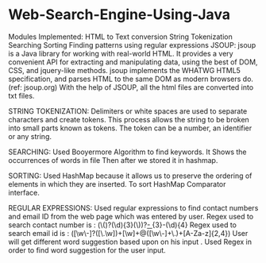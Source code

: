 # Web-Search-Engine-Using-Java
Modules Implemented:
  HTML to Text conversion
  String Tokenization
  Searching
  Sorting
  Finding patterns using regular expressions
JSOUP: jsoup is a Java library for working with real-world HTML. It provides a very convenient API for extracting and manipulating data, using the best of DOM, CSS, and jquery-like methods. jsoup implements the WHATWG HTML5 specification, and parses HTML to the same DOM as modern browsers do. (ref: jsoup.org)
With the help of JSOUP, all the html files are converted into txt files.

STRING TOKENIZATION:
  Delimiters or white spaces are used to separate characters and create tokens.
  This process allows the string to be broken into small parts known as tokens.
  The token can be a number, an identifier or any string.

SEARCHING:
  Used Booyermore Algorithm to find keywords.
  It Shows the occurrences of words in file
  Then after we stored it in hashmap.

SORTING:
  Used HashMap because it allows us to preserve the ordering of elements in which they are inserted. 
  To sort HashMap Comparator interface.

REGULAR EXPRESSIONS:
  Used regular expressions to find contact numbers and email ID from the web page which was entered by user.
  Regex used to search contact number is : (\\()?(\\d){3}(\\))?[- ](\\d){3}-(\\d){4}
  Regex used to search email id is : ([\\w\\-]?([\\.\\w])+[\\w]+@([\\w\\-]+\\.)+[A-Za-z]{2,4})
  User will get different word suggestion based upon on his input .
  Used Regex in order to find word suggestion for the user input.





